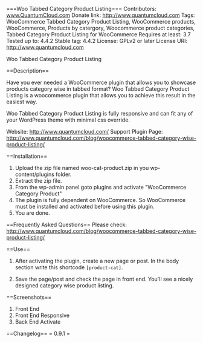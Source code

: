 ===Woo Tabbed Category Product Listing===
Contributors: www.QuantumCloud.com
Donate link: http://www.quantumcloud.com
Tags: WooCommerce Tabbed Category Product Listing, WooCommerce products, WooCommerce, Products by catergory, Woocommerce product categories, Tabbed Category Product Listing for WooCommerce
Requires at least: 3.7
Tested up to: 4.4.2
Stable tag: 4.4.2
License: GPLv2 or later
License URI: http://www.quantumcloud.com

Woo Tabbed Category Product Listing


==Description==

Have you ever needed a WooCommerce plugin that allows you to showcase products category wise in tabbed format? Woo Tabbed Category Product Listing is a woocommerce plugin that allows you to achieve this result in the easiest way.


Woo Tabbed Category Product Listing is fully responsive and can fit any of your WordPress theme with minimal css override.

Website: http://www.quantumcloud.com/
Support Plugin Page: http://www.quantumcloud.com/blog/woocommerce-tabbed-category-wise-product-listing/

==Installation==

1. Upload the zip file named woo-cat-product.zip in you wp-content/plugins folder.
2. Extract the zip file.
3. From the wp-admin panel goto plugins and activate "WooCommerce Category Product"
4. The plugin is fully dependent on WooCommerce. So WooCommerce must be installed and activated before using this plugin.
5. You are done.

==Frequently Asked Questions==
Please check: http://www.quantumcloud.com/blog/woocommerce-tabbed-category-wise-product-listing/ 


==Use==

1. After activating the plugin, create a new page or post. In the body section write this shortcode 
`[product-cat]`.

2. Save the page/post and check the page in front end. You'll see a nicely designed category wise product listing.

==Screenshots==

1. Front End
2. Front End Responsive
3. Back End Activate

==Changelog==
= 0.9.1 =